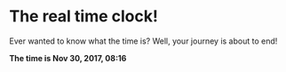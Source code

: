 # The real time clock!

Ever wanted to know what the time is? Well, your journey is about to end!

**The time is Nov 30, 2017, 08:16**